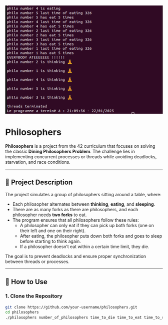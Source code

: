 ![Alt text](preview.png)

# Philosophers

**Philosophers** is a project from the 42 curriculum that focuses on solving the classic **Dining Philosophers Problem**. The challenge lies in implementing concurrent processes or threads while avoiding deadlocks, starvation, and race conditions.

---

## 📝 Project Description

The project simulates a group of philosophers sitting around a table, where:
- Each philosopher alternates between **thinking**, **eating**, and **sleeping**.
- There are as many forks as there are philosophers, and each philosopher needs **two forks** to eat.
- The program ensures that all philosophers follow these rules:
  - A philosopher can only eat if they can pick up both forks (one on their left and one on their right).
  - After eating, the philosopher puts down both forks and goes to sleep before starting to think again.
  - If a philosopher doesn’t eat within a certain time limit, they die.

The goal is to prevent deadlocks and ensure proper synchronization between threads or processes.

---

## 🚀 How to Use

### 1. **Clone the Repository**
```bash
git clone https://github.com/your-username/philosophers.git
cd philosophers
./philosophers number_of_philosophers time_to_die time_to_eat time_to_sleep (optionnal number of sequences)

